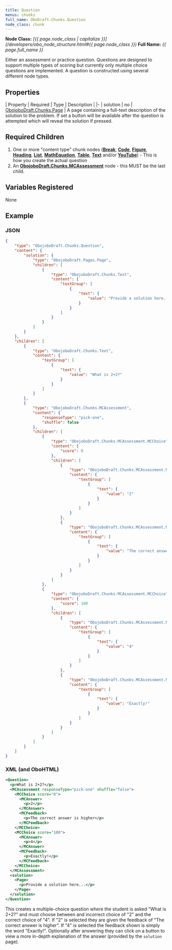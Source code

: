 ```yaml
---
title: Question
menus: chunks
full_name: OboDraft.Chunks.Question
node_class: chunk
---
```

**Node Class:** *[{{ page.node_class | capitalize }}](/developers/obo_node_structure.html#{{ page.node_class }})*
**Full Name:** *{{ page.full_name }}*

Either an assessment or practice question. Questions are designed to support multiple types of scoring but currently only multiple choice questions are implemented. A question is constructed using several different node types.

## Properties

| Property | Required | Type | Description |
|-
| solution | no | [ObojoboDraft.Chunks.Page](obonode_page.md) | A page containing a full-text description of the solution to the problem. If set a button will be available after the question is attempted which will reveal the solution if pressed.


## Required Children

1.  One or more "content type" chunk nodes (**[Break](obonode_break.md)**, **[Code](obonode_code.md)**, **[Figure](obonode_figure.md)**, **[Heading](obonode_heading.md)**, **[List](obonode_list.md)**, **[MathEquation](obonode_mathequation.md)**, **[Table](obonode_table)**, **[Text](obonode_text.md)** and/or **[YouTube](obonode_youtube)**) - This is how you create the actual question
2.  An **[ObojoboDraft.Chunks.MCAssessment](obonode_mcassessment.md)** node - this MUST be the last child.

## Variables Registered

None

## Example

### JSON

```json
{
	"type": "ObojoboDraft.Chunks.Question",
	"content": {
		"solution": {
			"type": "ObojoboDraft.Pages.Page",
			"children": [
				{
					"type": "ObojoboDraft.Chunks.Text",
					"content": {
						"textGroup": [
							{
								"text": {
									"value": "Provide a solution here..."
								}
							}
						]
					}
				}
			]
		}
	},
	"children": [
		{
			"type": "ObojoboDraft.Chunks.Text",
			"content": {
				"textGroup": [
					{
						"text": {
							"value": "What is 2+2?"
						}
					}
				]
			}
		},
		{
			"type": "ObojoboDraft.Chunks.MCAssessment",
			"content": {
				"responseType": "pick-one",
				"shuffle": false
			},
			"children": [
				{
					"type": "ObojoboDraft.Chunks.MCAssessment.MCChoice",
					"content": {
						"score": 0
					},
					"children": [
						{
							"type": "ObojoboDraft.Chunks.MCAssessment.MCAnswer",
							"content": {
								"textGroup": [
									{
										"text": {
											"value": "2"
										}
									}
								]
							}
						},
						{
							"type": "ObojoboDraft.Chunks.MCAssessment.MCFeedback",
							"content": {
								"textGroup": [
									{
										"text": {
											"value": "The correct answer is higher"
										}
									}
								]
							}
						}
					]
				},
				{
					"type": "ObojoboDraft.Chunks.MCAssessment.MCChoice",
					"content": {
						"score": 100
					},
					"children": [
						{
							"type": "ObojoboDraft.Chunks.MCAssessment.MCAnswer",
							"content": {
								"textGroup": [
									{
										"text": {
											"value": "4"
										}
									}
								]
							}
						},
						{
							"type": "ObojoboDraft.Chunks.MCAssessment.MCFeedback",
							"content": {
								"textGroup": [
									{
										"text": {
											"value": "Exactly!"
										}
									}
								]
							}
						}
					]
				}
			]
		}
	]
}
```

### XML (and OboHTML)

```xml
<Question>
  <p>What is 2+2?</p>
  <MCAssessment responseType="pick-one" shuffle="false">
    <MCChoice score="0">
      <MCAnswer>
        <p>2</p>
      </MCAnswer>
      <MCFeedback>
        <p>The correct answer is higher</p>
      </MCFeedback>
    </MCChoice>
    <MCChoice score="100">
      <MCAnswer>
        <p>4</p>
      </MCAnswer>
      <MCFeedback>
        <p>Exactly!</p>
      </MCFeedback>
    </MCChoice>
  </MCAssessment>
  <solution>
    <Page>
      <p>Provide a solution here...</p>
    </Page>
  </solution>
</Question>
```

This creates a multiple-choice question where the student is asked "What is 2+2?" and must choose between and incorrect choice of "2" and the correct choice of "4". If "2" is selected they are given the feedback of "The correct answer is higher". If "4" is selected the feedback shown is simply the word "Exactly!". Optionally after answering they can click on a button to view a more in-depth explanation of the answer (provided by the `solution` page).
